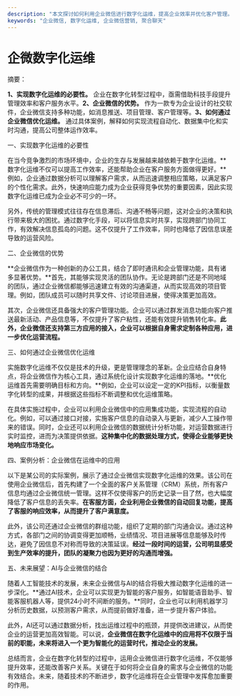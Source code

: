 ```yaml
---
description: "本文探讨如何利用企业微信进行数字化运维，提高企业效率并优化客户管理。"
keywords: "企业微信, 数字化运维, 企业微信营销, 聚合聊天"
---
```

# 企微数字化运维

摘要：

**1、实现数字化运维的必要性。** 企业在数字化转型过程中，亟需借助科技手段提升管理效率和客户服务水平。**2、企业微信的优势。** 作为一款专为企业设计的社交软件，企业微信支持多种功能，如消息推送、项目管理、客户管理等。**3、如何通过企业微信优化运维。** 通过具体案例，解释如何实现流程自动化、数据集中化和实时沟通，提高公司整体运作效率。

一、实现数字化运维的必要性

在当今竞争激烈的市场环境中，企业的生存与发展越来越依赖于数字化运维。**数字化运维不仅可以提高工作效率，还能帮助企业在客户服务方面做得更好。**例如，企业通过数据分析可以理解客户需求，从而迅速调整相应策略，以满足客户的个性化需求。此外，快速响应能力成为企业获得竞争优势的重要因素，因此实现数字化运维已成为企业必不可少的一环。

另外，传统的管理模式往往存在信息滞后、沟通不畅等问题，这对企业的决策和执行带来极大的困扰。通过数字化手段，可以将信息实时共享，实现跨部门协同工作，有效解决信息孤岛的问题。这不仅提升了工作效率，同时也降低了因信息误差导致的运营风险。

二、企业微信的优势

**企业微信作为一种创新的办公工具，结合了即时通讯和企业管理功能，具有诸多显著优势。**首先，其能够实现灵活的团队协作。无论是跨部门还是不同地域的团队，通过企业微信都能够迅速建立有效的沟通渠道，从而实现高效的项目管理。例如，团队成员可以随时共享文件、讨论项目进展，使得决策更加高效。

其次，企业微信还具备强大的客户管理功能。企业可以通过群发消息功能向客户推送最新活动、产品信息等，不仅提升了客户粘性，还能有效提升销售转化率。**此外，企业微信还支持第三方应用的接入，企业可以根据自身需求定制各种应用，进一步优化运营流程。**

三、如何通过企业微信优化运维

实施数字化运维不仅仅是技术的升级，更是管理理念的革新。企业应结合自身特点，将企业微信作为核心工具，通过系统化设计实现数字化运维的落地。**优化运维首先需要明确目标和方向。**例如，企业可以设定一定的KPI指标，以衡量数字化转型的成果，并根据这些指标不断调整和优化运维策略。

在具体实施过程中，企业可以利用企业微信中的应用集成功能，实现流程的自动化。例如，可以通过接口对接，实施客户信息的自动录入与更新，减少人工操作带来的错误。同时，企业还可以利用企业微信的数据统计分析功能，对运营数据进行实时监控，进而为决策提供依据。**这种集中化的数据处理方式，使得企业能够更快地响应市场变化。**

四、案例分析：企业微信在运维中的应用

以下是某公司的实际案例，展示了通过企业微信实现数字化运维的效果。该公司在使用企业微信后，首先构建了一个全面的客户关系管理（CRM）系统，所有客户信息均通过企业微信统一管理。这样不仅使得客户的历史记录一目了然，也大幅度降低了客户信息的丢失率。**在客服方面，企业利用企业微信的自动回复功能，提高了客服的响应效率，从而提升了客户满意度。**

此外，该公司还通过企业微信的群组功能，组织了定期的部门沟通会议。通过这种方式，各部门之间的协调变得更加顺畅，业绩情况、项目进展等信息能够及时传达，避免了因信息不对称而导致的决策延误。**经过一段时间的运营，公司明显感受到生产效率的提升，团队的凝聚力也因为更好的沟通而增强。**

五、未来展望：AI与企业微信的结合

随着人工智能技术的发展，未来企业微信与AI的结合将极大推动数字化运维的进一步深化。**通过AI技术，企业可以实现更为智能的客户服务，如智能语音助手、智能客服机器人等，提供24小时不间断的服务。**同时，企业也可以利用机器学习分析历史数据，以预测客户需求，从而提前做好准备，进一步提升客户体验。

此外，AI还可以通过数据分析，找出运维过程中的瓶颈，并提供改进建议，从而使企业的运营更加高效智能。可以说，**企业微信在数字化运维中的应用将不仅限于当前的职能，未来将进入一个更为智能化的运营时代，推动企业的发展。**

总结而言，企业在数字化转型的过程中，运用企业微信进行数字化运维，不仅能够提升效率，还能改善客户关系。关键在于如何将企业自身的需求与企业微信的功能有效结合。未来，随着技术的不断进步，数字化运维将在企业管理中发挥愈加重要的作用。
